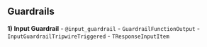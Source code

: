 ## **Guardrails**

**1) Input Guardrail**
    - `@input_guardrail`
    - `GuardrailFunctionOutput`
    - `InputGuardrailTripwireTriggered`
    - `TResponseInputItem`

